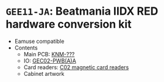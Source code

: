 # `GEE11-JA`: Beatmania IIDX RED hardware conversion kit

* Eamuse compatible
* Contents
  * Main PCB: [KNM-???](../boards.md#knm-???)
  * IO: [GEC02-PWB(A)A](../io.md#GEC02-PWBAA)
  * Card readers: [C02 magnetic card readers](../io.md#c02-magnetic-card-readers)
  * Cabinet artwork
